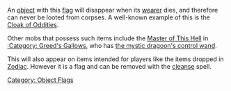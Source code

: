 An [object](:Category:_Objects "wikilink") with this
[flag](:Category:_Object_Flags "wikilink") will disappear when its
[wearer](Wear "wikilink") dies, and therefore can never be looted from
corpses. A well-known example of this is the [Cloak of
Oddities](Cloak_Of_Oddities "wikilink").

Other mobs that possess such items include the [Master of This
Hell](Master_of_This_Hell "wikilink") in [:Category: Greed's
Gallows](:Category:_Greed's_Gallows "wikilink"), who has [the mystic
dragoon's control wand](Mystic_Dragoon's_Control_Wand "wikilink").

This will also appear on items intended for players like the items
dropped in [Zodiac](:Category:Zodiac "wikilink"). However it is a flag
and can be removed with the [cleanse](Cleanse "wikilink") spell.

[Category: Object Flags](Category:_Object_Flags "wikilink")
